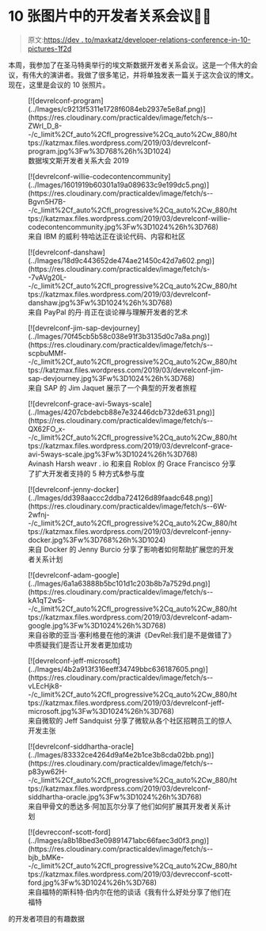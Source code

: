 # 10 张图片中的开发者关系会议🥑📸

> 原文:[https://dev . to/maxkatz/developer-relations-conference-in-10-pictures-1f2d](https://dev.to/maxkatz/developer-relations-conference-in-10-pictures--1f2d)

本周，我参加了在圣马特奥举行的埃文斯数据开发者关系会议。这是一个伟大的会议，有伟大的演讲者。我做了很多笔记，并将单独发表一篇关于这次会议的博文。现在，这里是会议的 10 张照片。

<figure>[![devrelconf-program](../Images/c9213f5311e1728f6084eb2937e5e8af.png)](https://res.cloudinary.com/practicaldev/image/fetch/s--ZWrl_D_8--/c_limit%2Cf_auto%2Cfl_progressive%2Cq_auto%2Cw_880/https://katzmax.files.wordpress.com/2019/03/devrelconf-program.jpg%3Fw%3D768%26h%3D1024) 

<figcaption id="caption-attachment-10308">数据埃文斯开发者关系大会 2019</figcaption>

</figure>

<figure>[![devrelconf-willie-codecontencommunity](../Images/1601919b60301a19a089633c9e199dc5.png)](https://res.cloudinary.com/practicaldev/image/fetch/s--Bgvn5H7B--/c_limit%2Cf_auto%2Cfl_progressive%2Cq_auto%2Cw_880/https://katzmax.files.wordpress.com/2019/03/devrelconf-willie-codecontencommunity.jpg%3Fw%3D1024%26h%3D768) 

<figcaption id="caption-attachment-10296">来自 IBM 的威利·特哈达正在谈论代码、内容和社区</figcaption>

</figure>

<figure>[![devrelconf-danshaw](../Images/18d9c443652de474ae21450c42d7a602.png)](https://res.cloudinary.com/practicaldev/image/fetch/s--7vAVg20L--/c_limit%2Cf_auto%2Cfl_progressive%2Cq_auto%2Cw_880/https://katzmax.files.wordpress.com/2019/03/devrelconf-danshaw.jpg%3Fw%3D1024%26h%3D768) 

<figcaption id="caption-attachment-10297">来自 PayPal 的丹·肖正在谈论禅与理解开发者的艺术</figcaption>

</figure>

<figure>[![devrelconf-jim-sap-devjourney](../Images/70f45cb5b58c038e91f3b3135d0c7a8a.png)](https://res.cloudinary.com/practicaldev/image/fetch/s--scpbuMMf--/c_limit%2Cf_auto%2Cfl_progressive%2Cq_auto%2Cw_880/https://katzmax.files.wordpress.com/2019/03/devrelconf-jim-sap-devjourney.jpg%3Fw%3D1024%26h%3D768) 

<figcaption id="caption-attachment-10300">来自 SAP 的 Jim Jaquet 展示了一个典型的开发者旅程</figcaption>

</figure>

<figure>[![devrelconf-grace-avi-5ways-scale](../Images/4207cbdebcb88e7e32446dcb732de631.png)](https://res.cloudinary.com/practicaldev/image/fetch/s--QX62FO_x--/c_limit%2Cf_auto%2Cfl_progressive%2Cq_auto%2Cw_880/https://katzmax.files.wordpress.com/2019/03/devrelconf-grace-avi-5ways-scale.jpg%3Fw%3D1024%26h%3D768)

<figcaption id="caption-attachment-10301">Avinash Harsh weavr . io 和来自 Roblox 的 Grace Francisco 分享了扩大开发者支持的 5 种方式&参与度</figcaption>

</figure>

<figure>[![devrelconf-jenny-docker](../Images/dd398aaccc2ddba724126d89faadc648.png)](https://res.cloudinary.com/practicaldev/image/fetch/s--6W-2wfnj--/c_limit%2Cf_auto%2Cfl_progressive%2Cq_auto%2Cw_880/https://katzmax.files.wordpress.com/2019/03/devrelconf-jenny-docker.jpg%3Fw%3D768%26h%3D1024) 

<figcaption id="caption-attachment-10303">来自 Docker 的 Jenny Burcio 分享了影响者如何帮助扩展您的开发者关系计划</figcaption>

</figure>

<figure>[![devrelconf-adam-google](../Images/6a1a63888b5bc101d1c203b8b7a7529d.png)](https://res.cloudinary.com/practicaldev/image/fetch/s--kA1qT2wS--/c_limit%2Cf_auto%2Cfl_progressive%2Cq_auto%2Cw_880/https://katzmax.files.wordpress.com/2019/03/devrelconf-adam-google.jpg%3Fw%3D1024%26h%3D768) 

<figcaption id="caption-attachment-10304">来自谷歌的亚当·塞利格曼在他的演讲《DevRel:我们是不是做错了》中质疑我们是否让开发者更加成功</figcaption>

</figure>

<figure>[![devrelconf-jeff-microsoft](../Images/4b2a913f316eeff34749bbc636187605.png)](https://res.cloudinary.com/practicaldev/image/fetch/s--vLEcHjk8--/c_limit%2Cf_auto%2Cfl_progressive%2Cq_auto%2Cw_880/https://katzmax.files.wordpress.com/2019/03/devrelconf-jeff-microsoft.jpg%3Fw%3D1024%26h%3D768) 

<figcaption id="caption-attachment-10305">来自微软的 Jeff Sandquist 分享了微软从各个社区招聘员工的惊人开发主张</figcaption>

</figure>

<figure>[![devrelconf-siddhartha-oracle](../Images/83332ce4264d9af4e2b1ce3b8cda02bb.png)](https://res.cloudinary.com/practicaldev/image/fetch/s--p83yw62H--/c_limit%2Cf_auto%2Cfl_progressive%2Cq_auto%2Cw_880/https://katzmax.files.wordpress.com/2019/03/devrelconf-siddhartha-oracle.jpg%3Fw%3D1024%26h%3D768) 

<figcaption id="caption-attachment-10306">来自甲骨文的悉达多·阿加瓦尔分享了他们如何扩展其开发者关系计划</figcaption>

</figure>

<figure>[![devrecconf-scott-ford](../Images/a8b18bed3e09891471abc66faec3d0f3.png)](https://res.cloudinary.com/practicaldev/image/fetch/s--bjb_bMKe--/c_limit%2Cf_auto%2Cfl_progressive%2Cq_auto%2Cw_880/https://katzmax.files.wordpress.com/2019/03/devrecconf-scott-ford.jpg%3Fw%3D1024%26h%3D768) 

<figcaption id="caption-attachment-10307">来自福特的斯科特·伯内尔在他的谈话《我有什么好处分享了他们在福特</figcaption>

</figure>

的开发者项目的有趣数据